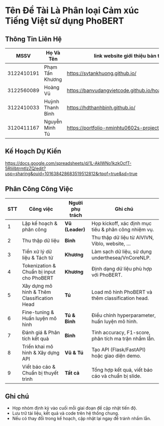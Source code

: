 # Tên Đề Tài Là Phân loại Cảm xúc Tiếng Việt sử dụng PhoBERT #
## Thông Tin Liên Hệ ##
| MSSV | Họ Và Tên  | link website giới thiệu bản thân  |
|--------|--------|--------|
| 3122410191 | Phạm Tấn Khương |  https://svtankhuong.github.io/ |
| 3122560089 | Hoàng Vũ | https://banvudangvietcode.github.io/hoangvu.github.io/ |
| 3122410033 | Huỳnh Thanh Bình | https://hdthanhbinh.github.io/ |
| 3120411167 | Nguyễn Minh Tú | https://portfolio-nminhtu0602s-projects.vercel.app/
## Kế Hoạch Dự Kiến ##
https://docs.google.com/spreadsheets/d/1L-AklWNo1kzkOcfT-5RliilbtrmtIzZQ/edit?usp=sharing&ouid=101638428683519512812&rtpof=true&sd=true
## Phân Công Công Việc ##
| STT | Công việc | Người phụ trách | Ghi chú |
|-----|----------|----------------|---------|
| 1 | Lập kế hoạch & phân công | **Vũ (Leader)** | Họp kickoff, xác định mục tiêu & phân công nhiệm vụ. |
| 2 | Thu thập dữ liệu | **Bình** | Thu thập dữ liệu từ AIVIVN, Viblo, website, … |
| 3 | Tiền xử lý dữ liệu & Tách từ | **Khương** | Làm sạch dữ liệu, sử dụng underthesea/VnCoreNLP. |
| 4 | Tokenization & Chuẩn bị input cho PhoBERT | **Khương** | Định dạng dữ liệu phù hợp với PhoBERT. |
| 5 | Xây dựng mô hình & Thêm Classification Head | **Tú** | Load mô hình PhoBERT và thêm classification head. |
| 6 | Fine-tuning & Huấn luyện mô hình | **Tú & Bình** | Điều chỉnh hyperparameter, huấn luyện mô hình. |
| 7 | Đánh giá & Phân tích kết quả | **Bình** | Tính accuracy, F1-score, phân tích ma trận nhầm lẫn. |
| 8 | Triển khai mô hình & Xây dựng API | **Vũ & Tú** | Tạo API (Flask/FastAPI) hoặc giao diện demo. |
| 9 | Viết báo cáo & Chuẩn bị thuyết trình | **Tất cả** | Tổng hợp kết quả, viết báo cáo và chuẩn bị slide. |

## Ghi chú
- Họp nhóm định kỳ vào cuối mỗi giai đoạn để cập nhật tiến độ.
- Lưu trữ tài liệu, kết quả và code trên hệ thống chung.
- Nếu có thay đổi trong kế hoạch, cập nhật lại ngay để tránh nhầm lẫn.
